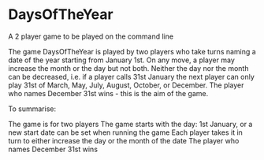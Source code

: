 # DaysOfTheYear
A 2 player game to be played on the command line

The game DaysOfTheYear is played by two players who take turns naming a date of the year starting from January 1st. On any move, a player may increase the month or the day but not both. Neither the day nor the month can be decreased, i.e. if a player calls 31st January the next player can only play 31st of March, May, July, August, October, or December.  The player who names December 31st wins - this is the aim of the game. 

To summarise:

The game is for two players
The game starts with the day: 1st January, or a new start date can be set when running the game
Each player takes it in turn to either increase the day or the month of the date
The player who names December 31st wins
